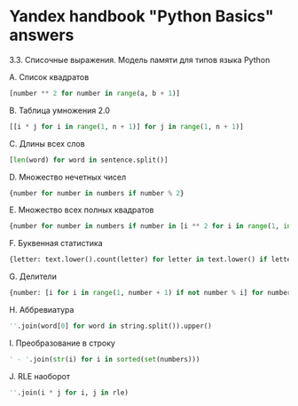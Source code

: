 # Yandex handbook "Python Basics" answers

3.3. Списочные выражения. Модель памяти для типов языка Python

A. Список квадратов
```python
[number ** 2 for number in range(a, b + 1)]   
```
B. Таблица умножения 2.0
```python
[[i * j for i in range(1, n + 1)] for j in range(1, n + 1)]
```
C. Длины всех слов
```python
[len(word) for word in sentence.split()]
```
D. Множество нечетных чисел
```python
{number for number in numbers if number % 2}
```
E. Множество всех полных квадратов
```python
{number for number in numbers if number in [i ** 2 for i in range(1, int(max(numbers) ** 0.5 + 1))]}
```
F. Буквенная статистика
```python
{letter: text.lower().count(letter) for letter in text.lower() if letter.isalpha()}
```
G. Делители
```python
{number: [i for i in range(1, number + 1) if not number % i] for number in numbers}
```
H. Аббревиатура
```python
''.join(word[0] for word in string.split()).upper()
```
I. Преобразование в строку
```python
' - '.join(str(i) for i in sorted(set(numbers)))
```
J. RLE наоборот
```python
''.join(i * j for i, j in rle)
```
